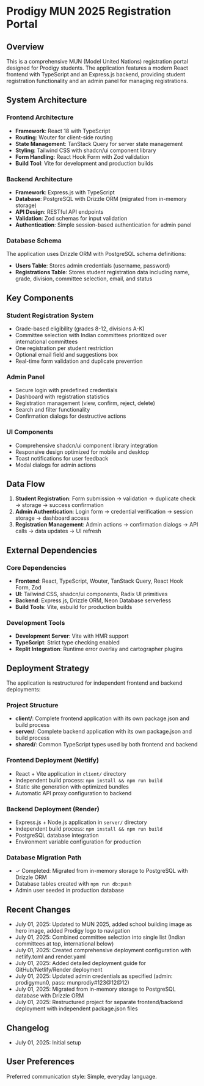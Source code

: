 # Prodigy MUN 2025 Registration Portal

## Overview

This is a comprehensive MUN (Model United Nations) registration portal designed for Prodigy students. The application features a modern React frontend with TypeScript and an Express.js backend, providing student registration functionality and an admin panel for managing registrations.

## System Architecture

### Frontend Architecture
- **Framework**: React 18 with TypeScript
- **Routing**: Wouter for client-side routing
- **State Management**: TanStack Query for server state management
- **Styling**: Tailwind CSS with shadcn/ui component library
- **Form Handling**: React Hook Form with Zod validation
- **Build Tool**: Vite for development and production builds

### Backend Architecture
- **Framework**: Express.js with TypeScript
- **Database**: PostgreSQL with Drizzle ORM (migrated from in-memory storage)
- **API Design**: RESTful API endpoints
- **Validation**: Zod schemas for input validation
- **Authentication**: Simple session-based authentication for admin panel

### Database Schema
The application uses Drizzle ORM with PostgreSQL schema definitions:
- **Users Table**: Stores admin credentials (username, password)
- **Registrations Table**: Stores student registration data including name, grade, division, committee selection, email, and status

## Key Components

### Student Registration System
- Grade-based eligibility (grades 8-12, divisions A-K)
- Committee selection with Indian committees prioritized over international committees
- One registration per student restriction
- Optional email field and suggestions box
- Real-time form validation and duplicate prevention

### Admin Panel
- Secure login with predefined credentials
- Dashboard with registration statistics
- Registration management (view, confirm, reject, delete)
- Search and filter functionality
- Confirmation dialogs for destructive actions

### UI Components
- Comprehensive shadcn/ui component library integration
- Responsive design optimized for mobile and desktop
- Toast notifications for user feedback
- Modal dialogs for admin actions

## Data Flow

1. **Student Registration**: Form submission → validation → duplicate check → storage → success confirmation
2. **Admin Authentication**: Login form → credential verification → session storage → dashboard access
3. **Registration Management**: Admin actions → confirmation dialogs → API calls → data updates → UI refresh

## External Dependencies

### Core Dependencies
- **Frontend**: React, TypeScript, Wouter, TanStack Query, React Hook Form, Zod
- **UI**: Tailwind CSS, shadcn/ui components, Radix UI primitives
- **Backend**: Express.js, Drizzle ORM, Neon Database serverless
- **Build Tools**: Vite, esbuild for production builds

### Development Tools
- **Development Server**: Vite with HMR support
- **TypeScript**: Strict type checking enabled
- **Replit Integration**: Runtime error overlay and cartographer plugins

## Deployment Strategy

The application is restructured for independent frontend and backend deployments:

### Project Structure
- **client/**: Complete frontend application with its own package.json and build process
- **server/**: Complete backend application with its own package.json and build process
- **shared/**: Common TypeScript types used by both frontend and backend

### Frontend Deployment (Netlify)
- React + Vite application in `client/` directory
- Independent build process: `npm install && npm run build`
- Static site generation with optimized bundles
- Automatic API proxy configuration to backend

### Backend Deployment (Render)
- Express.js + Node.js application in `server/` directory  
- Independent build process: `npm install && npm run build`
- PostgreSQL database integration
- Environment variable configuration for production

### Database Migration Path
- ✓ Completed: Migrated from in-memory storage to PostgreSQL with Drizzle ORM
- Database tables created with `npm run db:push`
- Admin user seeded in production database

## Recent Changes
- July 01, 2025: Updated to MUN 2025, added school building image as hero image, added Prodigy logo to navigation
- July 01, 2025: Combined committee selection into single list (Indian committees at top, international below)
- July 01, 2025: Created comprehensive deployment configuration with netlify.toml and render.yaml
- July 01, 2025: Added detailed deployment guide for GitHub/Netlify/Render deployment
- July 01, 2025: Updated admin credentials as specified (admin: prodigymun0, pass: munprodiy#123@12@12)
- July 01, 2025: Migrated from in-memory storage to PostgreSQL database with Drizzle ORM
- July 01, 2025: Restructured project for separate frontend/backend deployment with independent package.json files

## Changelog
- July 01, 2025: Initial setup

## User Preferences

Preferred communication style: Simple, everyday language.